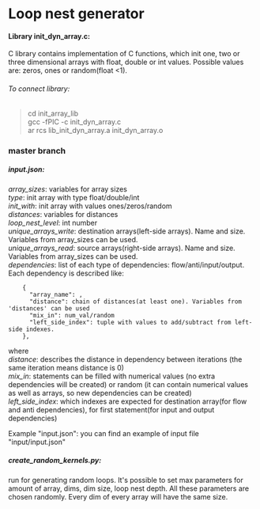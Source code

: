 # Loop nest generator

#### Library init_dyn_array.c:
C library contains implementation of C functions, which init one, two or three dimensional arrays with float, double or int values.
Possible values are: zeros, ones or random(float <1). 

###### To connect library:
> cd init_array_lib </br>
> gcc -fPIC -c init_dyn_array.c </br>
> ar rcs lib_init_dyn_array.a init_dyn_array.o 

### master branch
##### input.json:
_array_sizes_: variables for array sizes
_</br> type_: init array with type float/double/int
_</br> init_with_: init array with values ones/zeros/random
_</br> distances_: variables for distances
_</br> loop_nest_level_: int number
_</br> unique_arrays_write_: destination arrays(left-side arrays). Name and size. Variables from array_sizes can be used.
_</br> unique_arrays_read_: source arrays(right-side arrays). Name and size. Variables from array_sizes can be used.
_</br> dependencies_: list of each type of dependencies: flow/anti/input/output.
</br> Each dependency is described like:
        
        {
          "array_name": ,
          "distance": chain of distances(at least one). Variables from 'distances' can be used
          "mix_in": num_val/random
          "left_side_index": tuple with values to add/subtract from left-side indexes. 
        },
where
_</br> distance_: describes the distance in dependency between iterations (the same iteration means distance is 0)
_</br> mix_in_: statements can be filled with numerical values (no extra dependencies will be created) or random (it can contain numerical values as well as arrays, so new dependencies can be created)
_</br> left_side_index_: which indexes are expected for destination array(for flow and anti dependencies), for first statement(for input and output dependencies)
   
Example "input.json":
you can find an example of input file "input/input.json"



##### create_random_kernels.py:
run for generating random loops. It's possible to set max parameters for amount of array, dims, dim size, loop nest depth. All these parameters are chosen randomly. Every dim of every array will have the same size.

